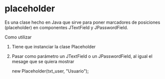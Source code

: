 # placeholder
Es una clase hecho en Java que sirve para poner marcadores de posiciones (placeholder) en componentes JTextField y JPasswordField.

Como utilizar
 1) Tiene que instanciar la clase Placeholder
 2) Pasar como parámetro un JTextField o un JPasswordField, al igual el mesage que se quiera mostrar
 
    new Placeholder(txt_user, "Usuario");
 
